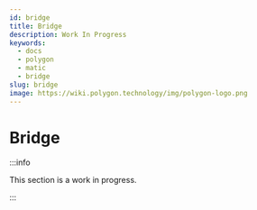 ```yaml
---
id: bridge
title: Bridge
description: Work In Progress
keywords:
  - docs
  - polygon
  - matic
  - bridge
slug: bridge
image: https://wiki.polygon.technology/img/polygon-logo.png
---
```


# Bridge

:::info

This section is a work in progress.

:::